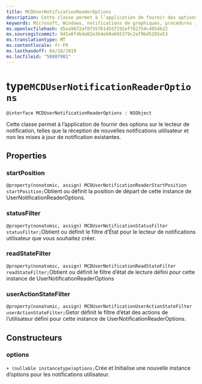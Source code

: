 ```yaml
---
title: MCDUserNotificationReaderOptions
description: Cette classe permet à l’application de fournir des options sur le lecteur de notification, telles que la réception de nouvelles notifications utilisateur et non les mises à jour de notification existantes.
keywords: Microsoft, Windows, notifications de graphiques, procédures iOS, iPhone de savoir-faire
ms.openlocfilehash: d5ea9072af0f35f614557192ef782754c4054b22
ms.sourcegitcommit: 945a0f4bda02e3b4eb9a665379c2af9bd5285a53
ms.translationtype: MT
ms.contentlocale: fr-FR
ms.lasthandoff: 04/18/2019
ms.locfileid: "58907981"
---
```

# <a name="class-mcdusernotificationreaderoptions"></a>type`MCDUserNotificationReaderOptions`

```
@interface MCDUserNotificationReaderOptions : NSObject
```

Cette classe permet à l’application de fournir des options sur le lecteur de notification, telles que la réception de nouvelles notifications utilisateur et non les mises à jour de notification existantes. 

## <a name="properties"></a>Properties

### <a name="startposition"></a>startPosition
`@property(nonatomic, assign) MCDUserNotificationReaderStartPosition startPosition;`Obtient ou définit la position de départ de cette instance de UserNotificationReaderOptions.

### <a name="statusfilter"></a>statusFilter
`@property(nonatomic, assign) MCDUserNotificationStatusFilter statusFilter;`Obtient ou définit le filtre d’État pour le lecteur de notifications utilisateur que vous souhaitez créer.

### <a name="readstatefilter"></a>readStateFilter
`@property(nonatomic, assign) MCDUserNotificationReadStateFilter readStateFilter;`Obtient ou définit le filtre d’état de lecture défini pour cette instance de UserNotificationReaderOptions

### <a name="useractionstatefilter"></a>userActionStateFilter
`@property(nonatomic, assign) MCDUserNotificationUserActionStateFilter userActionStateFilter;`Getor définit le filtre d’état des actions de l’utilisateur défini pour cette instance de UserNotificationReaderOptions.

## <a name="constructors"></a>Constructeurs

### <a name="options"></a>options
`+ (nullable instancetype)options;`Crée et Initialise une nouvelle instance d’options pour les notifications utilisateur.